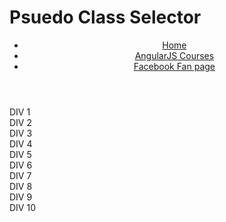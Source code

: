 <!DOCTYPE html>
<html lang="en">
<head>
<meta charset="utf-8">
<title>Psuedo Class Selectors</title>
<style>

header li {
  list-style: none;
}  
a:link, a:visited {
  text-decoration: none;
  background-color: green;
  border: 1px solid blue;
  color: balck;
  display: black;
  width: 200px;
  text-align: center;
  margin-bottom: 1px;
}

a:hover, a:active {
  background-color: red;
  color: purple;
}

header li:nth-chid(3) {
  font-size: 24px;
}

section div:nth-child(odd) {
  background-color: gray;
}

section div:nth-child(4):hover {
  background-color: green;
  cursor: pointer;
}

</style>
</head>
<body>
<h1>Psuedo Class Selector</h1>

<header>
  <ul>
    <li><a href="/">Home</a></li>
    <li><a href="http://goo.gl/V0Wl6s"
    target="_blank">AngularJS Courses</a></li>
    <li><a href="http://www.facebook.com/CourseraWebDev" target="_blank">Facebook Fan page</a></li>
  </ul>
</header>

<section>
  <div>DIV 1</div>
  <div>DIV 2</div>
  <div>DIV 3</div>
  <div>DIV 4</div>
  <div>DIV 5</div>
  <div>DIV 6</div>
  <div>DIV 7</div>
  <div>DIV 8</div>
  <div>DIV 9</div>
  <div>DIV 10</div>
</section>

</body>
</html>

    
